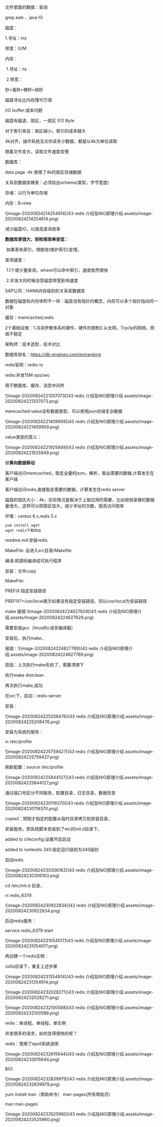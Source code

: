 文件里面的数据：查询

grep awk  、java IO

磁盘：

1.寻址：ms

带宽：G/M

内存：

​	1.寻址：ns

​	2.带宽：

秒>毫秒>微秒>纳秒

磁盘寻址比内存慢10万倍

I/O buffer:成本问题

磁盘有磁道、扇区，一扇区 512 Byte

对于索引来说：扇区越小，索引的成本越大

4k对齐，操作系统无论你读多少数据，都是以4k为单位读取

随着文件变大，读取文件速度变慢

数据库：

data page :4k  使用了4k的扇区存储数据

关系型数据库建表：必须给出schema(类型，字节宽度)

存储：以行为单位存储

内存：B+tree

![image-20200824214254814](43 redis 介绍及NIO原理介绍.assets/image-20200824214254814.png)

减少磁盘IO，以提高查询效率

**数据库表很大，则检索效率变低：**

​	如果表有索引，增删改(维护索引)变慢，

查询速度：

​	1.1个或少量查询，where可以命中索引，速度依然很快

​	2.并发大的时候会受磁盘带宽影响速度

SAP公司：HANA内存级别的关系型数据库

数据在磁盘和内存体积不一样：磁盘没有指针的概念，内存可以多个指针指向同一对象

缓存：memcached,redis

2个基础设施：1.冯洛伊曼体系的硬件，硬件的限制2.以太网，Tcp/ip的网络，网络不稳定

架构师：技术选型，技术对比

数据库排名：https://db-engines.com/en/ranking

redis官网：redis-io

redis:并发15M ops/sec

用于数据库、缓存、消息中间件

![image-20200824221207073](43 redis 介绍及NIO原理介绍.assets/image-20200824221207073.png)

memcached:value没有数据类型，可以使用json存储复杂数据

![image-20200824221409959](43 redis 介绍及NIO原理介绍.assets/image-20200824221409959.png)

value类型的意义：

![image-20200824221925849](43 redis 介绍及NIO原理介绍.assets/image-20200824221925849.png)

**计算向数据移动**

客户端访问memcached，取走全量的json，解析，取出需要的数据,计算发生在客户端

客户端访问redis,直接取走需要的数据，计算发生在redis server

磁盘的扇区大小：4k，实际情况是取决于上层应用的需要，比如视频录像的数据量很大，这样可以把扇区加大，减少寻址的次数，提高访问效率

环境：centos 6.x,redis 5.x

```shell
yum install wget
wget redis下载地址
```

readme.md:安装redis

MakeFile:  会进入src目录/Makefile 

编译:把源码编译成可执行程序

安装：文件copy

MakeFile:  

PREFIX:指定安装路径

PREFIX?=/usr/local表示如果没有指定安装路径，则以/usr/local为安装路径

make
报错:![image-20200824224627629](43 redis 介绍及NIO原理介绍.assets/image-20200824224627629.png)

需要安装gcc（linux的c语言编译器）

安装后，执行make，

报错：![image-20200824224827789](43 redis 介绍及NIO原理介绍.assets/image-20200824224827789.png)

原因：上次执行make失败了，需要清理下

执行make distclean

再次执行make,成功

在src下，启动：redis-server

安装：

![image-20200824225208476](43 redis 介绍及NIO原理介绍.assets/image-20200824225208476.png)

安装为系统的服务：

vi /etc/profile

![image-20200824225759427](43 redis 介绍及NIO原理介绍.assets/image-20200824225759427.png)

刷新配置：source /etc/profile

![image-20200824225844127](43 redis 介绍及NIO原理介绍.assets/image-20200824225844127.png)

通过端口号区分不同服务，配置目录，日志目录，数据目录

![image-20200824230119370](43 redis 介绍及NIO原理介绍.assets/image-20200824230119370.png)

copied：把刚才指定的配置从临时目录拷贝到安装目录，

安装服务，把系统脚本安装到了etc的init.d目录下，

added to chkconfig:设置开启启动

added to runlevels 345:指定运行级别为345级别

启动redis

![image-20200824230306163](43 redis 介绍及NIO原理介绍.assets/image-20200824230306163.png)

cd /etc/init.d 目录，

vi  redis_6379

![image-20200824230922834](43 redis 介绍及NIO原理介绍.assets/image-20200824230922834.png)

启动redis服务：

service redis_6379 start

![image-20200824231054017](43 redis 介绍及NIO原理介绍.assets/image-20200824231054017.png)

再创建一个redis实例：

/utils目录下，重复上述步骤

![image-20200824231354914](43 redis 介绍及NIO原理介绍.assets/image-20200824231354914.png)

![image-20200824232028271](43 redis 介绍及NIO原理介绍.assets/image-20200824232028271.png)

![image-20200824232100588](43 redis 介绍及NIO原理介绍.assets/image-20200824232100588.png)

redis：单进程，单线程，单实例

并发很多的请求，如何变得很快的呢？

redis：使用了epoll系统调用

![image-20200824232615644](43 redis 介绍及NIO原理介绍.assets/image-20200824232615644.png)

BIO:

![image-20200824232839979](43 redis 介绍及NIO原理介绍.assets/image-20200824232839979.png)

yum install man（帮助命令） man-pages(所有帮助页)  

man man-pages

![image-20200824233525960](43 redis 介绍及NIO原理介绍.assets/image-20200824233525960.png)

